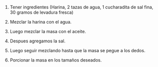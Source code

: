 
   1. Tener ingredientes (Harina, 2 tazas de agua, 1 cucharadita de sal fina, 30 gramos de levadura fresca)

2. Mezclar la harina con el agua.
3. Luego mezclar la masa con el aceite.
4. Despues agregamos la sal.
5. Luego seguir mezclando hasta que la masa se pegue a los dedos.

6. Porcionar la masa en los tamaños deseados.
